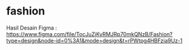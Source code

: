 # fashion
Hasil Desain Figma : https://www.figma.com/file/TocJuZjKyRMJRp70mkQNzB/Fashion?type=design&node-id=0%3A1&mode=design&t=rPWtpg4HBFzia9Uz-1
